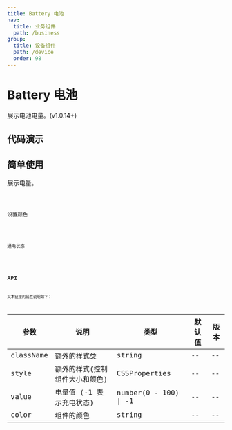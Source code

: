 ```yaml
---
title: Battery 电池
nav:
  title: 业务组件
  path: /business
group:
  title: 设备组件
  path: /device
  order: 98
---
```


# Battery 电池

展示电池电量。(v1.0.14+)

## 代码演示

## 简单使用

展示电量。

<code src="./demo/simple.tsx" />

设置颜色

<code src="./demo/color.tsx" />

通电状态

<code src="./demo/charge.tsx" />

## API

文本链接的属性说明如下：

| 参数      | 说明                           | 类型                  | 默认值 | 版本 |
| --------- | ------------------------------ | --------------------- | ------ | ---- |
| className | 额外的样式类                   | string                | --     | --   |
| style     | 额外的样式(控制组件大小和颜色) | CSSProperties         | --     | --   |
| value     | 电量值 (-1 表示充电状态)       | number(0 - 100) \| -1 | --     | --   |
| color     | 组件的颜色                     | string                | --     | --   |
